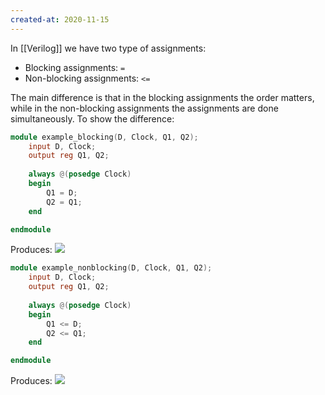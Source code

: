 ```yaml
---
created-at: 2020-11-15
---
```

In [[Verilog]] we have two type of assignments:
- Blocking assignments: `=`
- Non-blocking assignments: `<=`

The main difference is that in the blocking assignments the order matters, while in the non-blocking assignments the assignments are done simultaneously.
To show the difference:
```verilog
module example_blocking(D, Clock, Q1, Q2);
	input D, Clock;
	output reg Q1, Q2;
	
	always @(posedge Clock)
	begin
		Q1 = D;
		Q2 = Q1;
	end

endmodule
```
Produces:
![](blocking.png)


```verilog
module example_nonblocking(D, Clock, Q1, Q2);
	input D, Clock;
	output reg Q1, Q2;
	
	always @(posedge Clock)
	begin
		Q1 <= D;
		Q2 <= Q1;
	end

endmodule
```
Produces:
![](nonblocking.png)